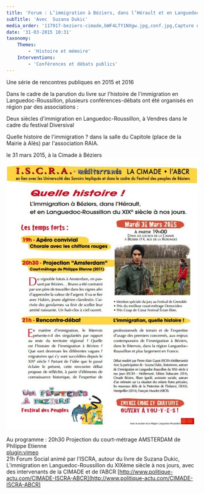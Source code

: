 ```yaml
---
title: 'Forum : L’immigration à Béziers, dans l’Hérault et en Languedoc-Roussillon du XIXè siècle à nos jours : Quelle Histoire ! '
subTitle: 'Avec  Suzana Dukic'
media_order: '117917-beziers-cimade,bWF4LTY1NXgw.jpg,conf.jpg,Capture d’écran 2018-03-29 à 16.20.00.png'
date: '31-03-2015 10:31'
taxonomy:
    Themes:
        - 'Histoire et mémoire'
    Interventions:
        - 'Conférences et débats publics'
---
```


Une série de rencontres publiques en 2015 et 2016

Dans le cadre de la parution du livre sur l'histoire de l'immigration en Languedoc-Roussillon, plusieurs conférences-débats ont été organisés en région par des associations :

Deux siècles d'immigration en Languedoc-Roussillon, à Vendres dans le cadre du festival Diversival

Quelle histoire de l'immigration ? dans la salle du Capitole (place de la Mairie à Alès) par l'association RAIA.

le 31 mars 2015, à la Cimade à Béziers  ![](117917-beziers-cimade,bWF4LTY1NXgw.jpg)

Au programme :
20h30 Projection du court-métrage AMSTERDAM de Philippe Etienne  
[plugin:vimeo](https://vimeo.com/107800514)  
21h Forum Social animé par l’ISCRA, autour du livre de Suzana Dukic, L’immigration en Languedoc-Roussillon du XIXème siècle à nos jours, avec des intervenants de la CIMADE et de l’ABCR [http://www.politique-actu.com/CIMADE-ISCRA-ABCR](http://www.politique-actu.com/CIMADE-ISCRA-ABCR)  

